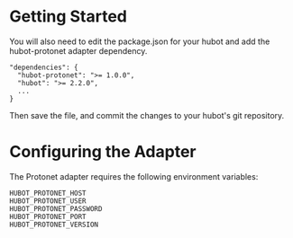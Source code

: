 Getting Started
===============
You will also need to edit the package.json for your hubot and add the hubot-protonet adapter dependency.

    "dependencies": {
      "hubot-protonet": ">= 1.0.0",
      "hubot": ">= 2.2.0",
      ...
    }

Then save the file, and commit the changes to your hubot's git repository.

Configuring the Adapter
=======================
The Protonet adapter requires the following environment variables:

    HUBOT_PROTONET_HOST
    HUBOT_PROTONET_USER
    HUBOT_PROTONET_PASSWORD
    HUBOT_PROTONET_PORT
    HUBOT_PROTONET_VERSION
